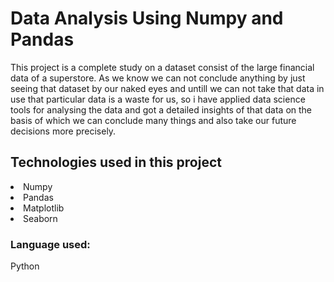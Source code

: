 <h1>Data Analysis Using Numpy and Pandas</h1>
<p1>This project is a complete study on a dataset consist of the large financial data of a superstore. As we know we can not conclude anything by just seeing that dataset by our naked eyes and untill we can not 
  take that data in use that particular data is a waste for us, so i have applied data science tools for analysing the data and got a detailed insights of that data on the basis of which we can conclude many 
  things and also take our future decisions more precisely.</p1>
<h2>Technologies used in this project</h2>
<li>Numpy</li>                  
<li>Pandas</li>                  
<li>Matplotlib</li>                  
<li>Seaborn</li>
<h3>Language used:</h3><p1>Python</p1>
